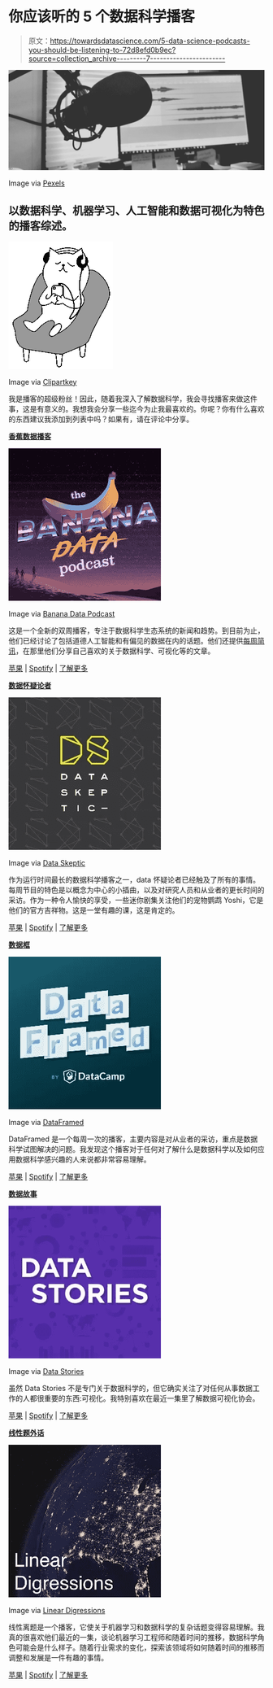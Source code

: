 # 你应该听的 5 个数据科学播客

> 原文：<https://towardsdatascience.com/5-data-science-podcasts-you-should-be-listening-to-72d8efd0b9ec?source=collection_archive---------7----------------------->

![](img/b9e8b17be614000e971c0001af725b17.png)

Image via [Pexels](https://www.pexels.com/photo/greyscale-photography-of-condenser-microphone-765139/)

## 以数据科学、机器学习、人工智能和数据可视化为特色的播客综述。

![](img/b2f0c4e633d90138981048c454edb657.png)

Image via [Clipartkey](https://www.clipartkey.com/view/imbTRo_relax-clipart-chill-relax-clipart-black-and-white/)

我是播客的超级粉丝！因此，随着我深入了解数据科学，我会寻找播客来做这件事，这是有意义的。我想我会分享一些迄今为止我最喜欢的。你呢？你有什么喜欢的东西建议我添加到列表中吗？如果有，请在评论中分享。

[**香蕉数据播客**](http://banana-data.buzzsprout.com/)

![](img/ac3976b556f5ad0235f10ec87a52f28f.png)

Image via [Banana Data Podcast](https://banana-data.buzzsprout.com/)

这是一个全新的双周播客，专注于数据科学生态系统的新闻和趋势。到目前为止，他们已经讨论了包括道德人工智能和有偏见的数据在内的话题。他们还提供[每周简讯](https://banana-data.com/post/142636176771/want-to-stay-up-to-data-sign-up)，在那里他们分享自己喜欢的关于数据科学、可视化等的文章。

[苹果](https://podcasts.apple.com/us/podcast/the-banana-data-podcast/id1463103655) | [Spotify](https://open.spotify.com/show/3uZK2aPeVwnADRqyYR4nt0) | [了解更多](https://banana-data.com/)

[**数据怀疑论者**](http://dataskeptic.com/)

![](img/18e43387b63917245fff894169f40cd0.png)

Image via [Data Skeptic](https://dataskeptic.com/)

作为运行时间最长的数据科学播客之一，data 怀疑论者已经触及了所有的事情。每周节目的特色是以概念为中心的小插曲，以及对研究人员和从业者的更长时间的采访。作为一种令人愉快的享受，一些迷你剧集关注他们的宠物鹦鹉 Yoshi，它是他们的官方吉祥物。这是一堂有趣的课，这是肯定的。

[苹果](https://podcasts.apple.com/us/podcast/data-skeptic/id890348705?mt=2) | [Spotify](https://open.spotify.com/show/1BZN7H3ikovSejhwQTzNm4) | [了解更多](http://dataskeptic.com/)

[**数据框**](https://www.datacamp.com/community/podcast)

![](img/0fb23e25a89f1d70e263c53903df2f4e.png)

Image via [DataFramed](https://www.datacamp.com/community/podcast)

DataFramed 是一个每周一次的播客，主要内容是对从业者的采访，重点是数据科学试图解决的问题。我发现这个播客对于任何对了解什么是数据科学以及如何应用数据科学感兴趣的人来说都非常容易理解。

[苹果](https://podcasts.apple.com/au/podcast/dataframed/id1336150688) | [Spotify](https://open.spotify.com/show/02yJXEJAJiQ0Vm2AO9Xj6X) | [了解更多](https://www.datacamp.com/community/podcast)

[**数据故事**](http://datastori.es/)

![](img/aab6b3b4b4c6c4a76953c516697cdd4f.png)

Image via [Data Stories](https://datastori.es/)

虽然 Data Stories 不是专门关于数据科学的，但它确实关注了对任何从事数据工作的人都很重要的东西:可视化。我特别喜欢在最近一集里了解数据可视化协会。

[苹果](https://podcasts.apple.com/us/podcast/data-stories/id502854960?mt=2) | [Spotify](https://open.spotify.com/show/0aIvhK1ANin1kSOKRhWG1M) | [了解更多](http://datastori.es/)

[**线性题外话**](http://lineardigressions.com/)

![](img/a1b84164bb5b728b0f01a16e09af4c51.png)

Image via [Linear Digressions](http://lineardigressions.com/)

线性离题是一个播客，它使关于机器学习和数据科学的复杂话题变得容易理解。我真的很喜欢他们最近的一集，谈论机器学习工程师和随着时间的推移，数据科学角色可能会是什么样子。随着行业需求的变化，探索该领域将如何随着时间的推移而调整和发展是一件有趣的事情。

[苹果](https://podcasts.apple.com/us/podcast/linear-digressions/id941219323) | [Spotify](https://open.spotify.com/show/1JdkD0ZoZ52KjwdR0b1WoT) | [了解更多](http://lineardigressions.com/)